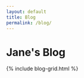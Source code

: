 ```yaml
---
layout: default
title: Blog
permalink: /blog/
---
```



<h1>Jane's Blog</h1>

<div class="blog-container">
  {% include blog-grid.html %}
</div>
